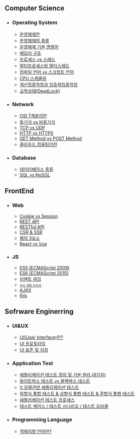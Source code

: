 ## Computer Science

- ### Operating System

  - [운영체제란](https://github.com/zhsks528/TIL/blob/master/OS/Operation%20System.md)
  - [운영체제의 종류](https://github.com/zhsks528/TIL/blob/master/OS/Type%20of%20Operation%20System.md)
  - [운영체제 기본 명령어](https://github.com/zhsks528/TIL/blob/master/OS/Operation%20System%20Command.md)
  - [메모리 구조](https://github.com/zhsks528/TIL/blob/master/OS/Memory%20Structure.md)
  - [프로세스 vs 스레드](https://github.com/zhsks528/TIL/blob/master/OS/Process%20vs%20Thread.md)
  - [멀티프로세스와 멀티스레드](https://github.com/zhsks528/TIL/blob/master/OS/Multi%20Process%20vs%20Multi%20Thread.md)
  - [컴파일 언어 vs 스크립트 언어](https://github.com/zhsks528/TIL/blob/master/OS/Compiled%20Language%20vs%20Scripting%20Language.md)
  - [CPU 스케줄링](https://github.com/zhsks528/TIL/blob/master/OS/CPU%20Scheduling.md)
  - [계산집중작업과 입출력집중작업](https://github.com/zhsks528/TIL/blob/master/OS/Computation-Intensive%20vs%20IO-Intensive.md)
  - [교착상태(DeadLock)](https://github.com/zhsks528/TIL/blob/master/OS/DeadLock.md)

- ### Network

  - [OSI 7계층이란](https://github.com/zhsks528/TIL/blob/master/Network/OSI7%20Layer.md)
  - [동기식 vs 비동기식](https://github.com/zhsks528/TIL/blob/master/Network/Sync%20vs%20Async.md)
  - [TCP vs UDP](https://github.com/zhsks528/TIL/blob/master/Network/TCP%20vs%20UDP.md)
  - [HTTP vs HTTPS](https://github.com/zhsks528/TIL/blob/master/Network/HTTP%20vs%20HTTPS.md)
  - [GET Method vs POST Method](https://github.com/zhsks528/TIL/blob/master/Network/GET%20vs%20POST.md)
  - [클라우드 컴퓨팅이란](https://github.com/zhsks528/TIL/blob/master/Network/Cloud%20Computing.md)
  
- ### Database

  - [데이터베이스 종류](https://github.com/zhsks528/TIL/blob/master/DataBase/Type%20of%20Database.md)
  - [SQL vs NoSQL](https://github.com/zhsks528/TIL/blob/master/DataBase/SQL%20vs%20NoSQL.md)

## FrontEnd

- ### Web

  - [Cookie vs Session](https://github.com/zhsks528/TIL/blob/master/Web/Cookie%20vs%20Session.md)
  - [REST API](https://github.com/zhsks528/TIL/blob/master/Web/REST%20API.md)
  - [RESTful API](https://github.com/zhsks528/TIL/blob/master/Web/RESTful%20API.md)
  - [CSR & SSR](https://github.com/zhsks528/TIL/blob/master/Web/CSR%20%26%20SSR.md)
  - [웹의 3요소](https://github.com/zhsks528/TIL/blob/master/Web/Three%20Elements%20Of%20The%20Web.md)
  - [React vs Vue](https://github.com/zhsks528/TIL/blob/master/Web/React%20vs%20Vue.md)

- ### JS
  - [ES5 (ECMAScript 2009)](https://github.com/zhsks528/TIL/blob/master/JavaScript/ES5.md)
  - [ES6 (ECMAScript 2015)](https://github.com/zhsks528/TIL/blob/master/JavaScript/ES6.md)
  - [이벤트 위임](https://github.com/zhsks528/TIL/blob/master/JavaScript/Event-delegate.md)
  - [== vs ===](https://github.com/zhsks528/TIL/blob/master/JavaScript/%3D%3D%20vs%20%3D%3D%3D.md)
  - [AJAX](https://github.com/zhsks528/TIL/blob/master/JavaScript/AJAX.md)
  - [this](https://github.com/zhsks528/TIL/blob/master/JavaScript/this.md)

## Sofrware Enginerring

- ### UI&UX

  - [UI(User Interface)란?](https://github.com/zhsks528/TIL/blob/master/UI%26UX/User%20Interface.md)
  - [UI 프로토타입](https://github.com/zhsks528/TIL/blob/master/UI%26UX/UI%20Prototype.md)
  - [UI 표준 및 지침](https://github.com/zhsks528/TIL/blob/master/UI%26UX/UI%20Standards%20and%20Guidelines.md)

- ### Application Test

  - [애플리케이션 테스트 정의 및 기본 원리 (8가지)](https://github.com/zhsks528/TIL/blob/master/AplicationTest/Application%20Test.md)
  - [화이트박스 테스트 vs 블랙박스 테스트](https://github.com/zhsks528/TIL/blob/master/AplicationTest/White%20Box%20Test%20vs%20Black%20Box%20Test.md)
  - [V 모델관련 애플리케이션 테스트](https://github.com/zhsks528/TIL/blob/master/AplicationTest/Application%20Test%20V-Model.md)
  - [하향식 통합 테스트 & 상향식 통합 테스트 & 혼합식 통합 테스트](https://github.com/zhsks528/TIL/blob/master/AplicationTest/Integration%20Test.md)
  - [애플리케이션 테스트 프로세스](https://github.com/zhsks528/TIL/blob/master/AplicationTest/Application%20Test%20Process.md)
  - [테스트 케이스 / 테스트 시나리오 / 테스트 오라클](https://github.com/zhsks528/TIL/blob/master/AplicationTest/Test%20Case%20%26%20Test%20Scenario%26Test%20Oracle.md)
  
- ### Programming Language

  - [객체지향 언어란?](https://github.com/zhsks528/TIL/blob/master/Programming%20Language/Object-Oriented.md)
 
